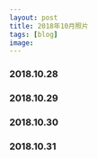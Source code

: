 ```yaml
---
layout: post
title: 2018年10月照片
tags: [blog]
image:
---
```


### 2018.10.28

<ul id="image-2018-10-28" class="image-gallery"></ul>

### 2018.10.29

<ul id="image-2018-10-29" class="image-gallery"></ul>

### 2018.10.30

<ul id="image-2018-10-30" class="image-gallery"></ul>

### 2018.10.31

<ul id="image-2018-10-31" class="image-gallery"></ul>
